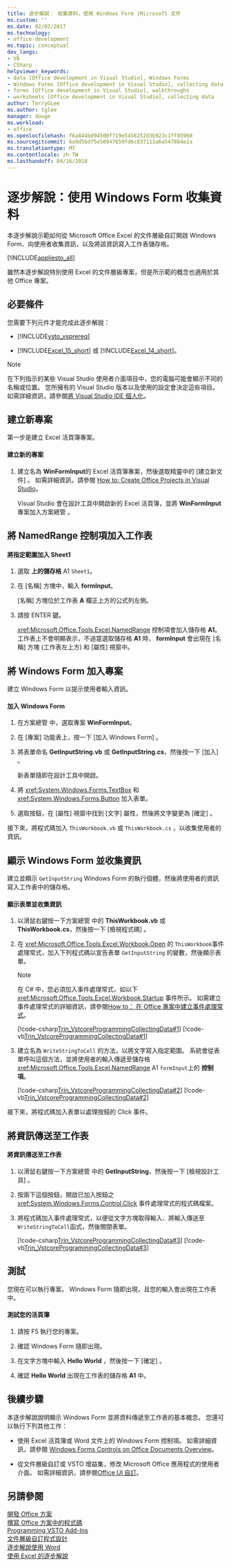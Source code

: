 ```yaml
---
title: 逐步解說： 收集資料，使用 Windows Form |Microsoft 文件
ms.custom: ''
ms.date: 02/02/2017
ms.technology:
- office-development
ms.topic: conceptual
dev_langs:
- VB
- CSharp
helpviewer_keywords:
- data [Office development in Visual Studio], Windows Forms
- Windows Forms [Office development in Visual Studio], collecting data
- forms [Office development in Visual Studio], walkthroughs
- worksheets [Office development in Visual Studio], collecting data
author: TerryGLee
ms.author: tglee
manager: douge
ms.workload:
- office
ms.openlocfilehash: f6a844bd94500f719e5456252d3b923c1ff85960
ms.sourcegitcommit: 6a9d5bd75e50947659fd6c837111a6a547884e2a
ms.translationtype: MT
ms.contentlocale: zh-TW
ms.lasthandoff: 04/16/2018
---
```

# <a name="walkthrough-collecting-data-using-a-windows-form"></a>逐步解說：使用 Windows Form 收集資料
  本逐步解說示範如何從 Microsoft Office Excel 的文件層級自訂開啟 Windows Form、向使用者收集資訊，以及將該資訊寫入工作表儲存格。  
  
 [!INCLUDE[appliesto_all](../vsto/includes/appliesto-all-md.md)]  
  
 雖然本逐步解說特別使用 Excel 的文件層級專案，但是所示範的概念也適用於其他 Office 專案。  
  
## <a name="prerequisites"></a>必要條件  
 您需要下列元件才能完成此逐步解說：  
  
-   [!INCLUDE[vsto_vsprereq](../vsto/includes/vsto-vsprereq-md.md)]  
  
-   [!INCLUDE[Excel_15_short](../vsto/includes/excel-15-short-md.md)] 或 [!INCLUDE[Excel_14_short](../vsto/includes/excel-14-short-md.md)]。  
  
> [!NOTE]  
>  在下列指示的某些 Visual Studio 使用者介面項目中，您的電腦可能會顯示不同的名稱或位置。 您所擁有的 Visual Studio 版本以及使用的設定會決定這些項目。 如需詳細資訊，請參閱[將 Visual Studio IDE 個人化](../ide/personalizing-the-visual-studio-ide.md)。  
  
## <a name="creating-a-new-project"></a>建立新專案  
 第一步是建立 Excel 活頁簿專案。  
  
#### <a name="to-create-a-new-project"></a>建立新的專案  
  
1.  建立名為 **WinFormInput**的 Excel 活頁簿專案，然後選取精靈中的 [建立新文件]  。 如需詳細資訊，請參閱 [How to: Create Office Projects in Visual Studio](../vsto/how-to-create-office-projects-in-visual-studio.md)。  
  
     Visual Studio 會在設計工具中開啟新的 Excel 活頁簿，並將 **WinFormInput** 專案加入方案總管 。  
  
## <a name="adding-a-namedrange-control-to-the-worksheet"></a>將 NamedRange 控制項加入工作表  
  
#### <a name="to-add-a-named-range-to-sheet1"></a>將指定範圍加入 Sheet1  
  
1.  選取 **上的儲存格** A1 `Sheet1`。  
  
2.  在 [名稱]  方塊中，輸入 **formInput**。  
  
     [名稱]  方塊位於工作表 **A** 欄正上方的公式列左側。  
  
3.  請按 ENTER 鍵。  
  
     <xref:Microsoft.Office.Tools.Excel.NamedRange> 控制項會加入儲存格 **A1**。 工作表上不會明顯表示，不過當選取儲存格 **A1** 時， **formInput** 會出現在 [名稱]  方塊 (工作表左上方) 和 [屬性]  視窗中。  
  
## <a name="adding-a-windows-form-to-the-project"></a>將 Windows Form 加入專案  
 建立 Windows Form 以提示使用者輸入資訊。  
  
#### <a name="to-add-a-windows-form"></a>加入 Windows Form  
  
1.  在方案總管  中，選取專案 **WinFormInput**。  
  
2.  在 [專案]  功能表上，按一下 [加入 Windows Form] 。  
  
3.  將表單命名 **GetInputString.vb** 或 **GetInputString.cs**，然後按一下 [加入] 。  
  
     新表單隨即在設計工具中開啟。  
  
4.  將 <xref:System.Windows.Forms.TextBox> 和 <xref:System.Windows.Forms.Button> 加入表單。  
  
5.  選取按鈕，在 [屬性]  視窗中找到 [文字]  屬性，然後將文字變更為 [確定] 。  
  
 接下來，將程式碼加入 `ThisWorkbook.vb` 或 `ThisWorkbook.cs` ，以收集使用者的資訊。  
  
## <a name="displaying-the-windows-form-and-collecting-information"></a>顯示 Windows Form 並收集資訊  
 建立並顯示 `GetInputString` Windows Form 的執行個體，然後將使用者的資訊寫入工作表中的儲存格。  
  
#### <a name="to-display-the-form-and-collect-information"></a>顯示表單並收集資訊  
  
1.  以滑鼠右鍵按一下方案總管  中的 **ThisWorkbook.vb** 或 **ThisWorkbook.cs**，然後按一下 [檢視程式碼] 。  
  
2.  在 <xref:Microsoft.Office.Tools.Excel.Workbook.Open> 的 `ThisWorkbook`事件處理常式，加入下列程式碼以宣告表單 `GetInputString` 的變數，然後顯示表單。  
  
    > [!NOTE]  
    >  在 C# 中，您必須加入事件處理常式，如以下 <xref:Microsoft.Office.Tools.Excel.Workbook.Startup> 事件所示。 如需建立事件處理常式的詳細資訊，請參閱[How to： 在 Office 專案中建立事件處理常式](../vsto/how-to-create-event-handlers-in-office-projects.md)。  
  
     [!code-csharp[Trin_VstcoreProgrammingCollectingData#1](../vsto/codesnippet/CSharp/WinFormInputCS/ThisWorkbook.cs#1)]
     [!code-vb[Trin_VstcoreProgrammingCollectingData#1](../vsto/codesnippet/VisualBasic/WinFormInput/ThisWorkbook.vb#1)]  
  
3.  建立名為 `WriteStringToCell` 的方法，以將文字寫入指定範圍。 系統會從表單呼叫這個方法，並將使用者的輸入傳遞至儲存格 <xref:Microsoft.Office.Tools.Excel.NamedRange> A1 `formInput`上的 **控制項**。  
  
     [!code-csharp[Trin_VstcoreProgrammingCollectingData#2](../vsto/codesnippet/CSharp/WinFormInputCS/ThisWorkbook.cs#2)]
     [!code-vb[Trin_VstcoreProgrammingCollectingData#2](../vsto/codesnippet/VisualBasic/WinFormInput/ThisWorkbook.vb#2)]  
  
 接下來，將程式碼加入表單以處理按鈕的 Click 事件。  
  
## <a name="sending-information-to-the-worksheet"></a>將資訊傳送至工作表  
  
#### <a name="to-send-information-to-the-worksheet"></a>將資訊傳送至工作表  
  
1.  以滑鼠右鍵按一下方案總管  中的 **GetInputString**，然後按一下 [檢視設計工具] 。  
  
2.  按兩下這個按鈕，開啟已加入按鈕之 <xref:System.Windows.Forms.Control.Click> 事件處理常式的程式碼檔案。  
  
3.  將程式碼加入事件處理常式，以便從文字方塊取得輸入、將輸入傳送至 `WriteStringToCell`函式，然後關閉表單。  
  
     [!code-csharp[Trin_VstcoreProgrammingCollectingData#3](../vsto/codesnippet/CSharp/WinFormInputCS/GetInputString.cs#3)]
     [!code-vb[Trin_VstcoreProgrammingCollectingData#3](../vsto/codesnippet/VisualBasic/WinFormInput/GetInputString.vb#3)]  
  
## <a name="testing"></a>測試  
 您現在可以執行專案。 Windows Form 隨即出現，且您的輸入會出現在工作表中。  
  
#### <a name="to-test-your-workbook"></a>測試您的活頁簿  
  
1.  請按 F5 執行您的專案。  
  
2.  確認 Windows Form 隨即出現。  
  
3.  在文字方塊中輸入 **Hello World** ，然後按一下 [確定] 。  
  
4.  確認 **Hello World** 出現在工作表的儲存格 **A1** 中。  
  
## <a name="next-steps"></a>後續步驟  
 本逐步解說說明顯示 Windows Form 並將資料傳遞至工作表的基本概念。 您還可以執行下列其他工作：  
  
-   使用 Excel 活頁簿或 Word 文件上的 Windows Form 控制項。 如需詳細資訊，請參閱 [Windows Forms Controls on Office Documents Overview](../vsto/windows-forms-controls-on-office-documents-overview.md)。  
  
-   從文件層級自訂或 VSTO 增益集，修改 Microsoft Office 應用程式的使用者介面。 如需詳細資訊，請參閱[Office UI 自訂](../vsto/office-ui-customization.md)。  
  
## <a name="see-also"></a>另請參閱  
 [開發 Office 方案](../vsto/developing-office-solutions.md)   
 [撰寫 Office 方案中的程式碼](../vsto/writing-code-in-office-solutions.md)   
 [Programming VSTO Add-Ins](../vsto/programming-vsto-add-ins.md)   
 [文件層級自訂程式設計](../vsto/programming-document-level-customizations.md)   
 [逐步解說使用 Word](../vsto/walkthroughs-using-word.md)   
 [使用 Excel 的逐步解說](../vsto/walkthroughs-using-excel.md)  
  
  